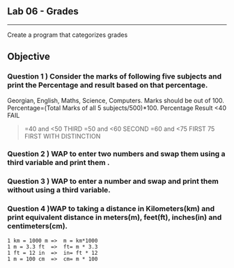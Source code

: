 ## Lab 06 - Grades
___

Create a program that categorizes grades

## Objective

### Question 1 ) Consider the marks of following five subjects  and print the Percentage and result based on that percentage.
Georgian, English, Maths, Science, Computers. Marks should be out of 100.
Percentage=(Total Marks of all 5 subjects/500)*100.
Percentage 		   Result
<40			           FAIL
>=40 and <50           THIRD
>=50 and <60	   SECOND
>=60 and <75	   FIRST
>75			           FIRST WITH DISTINCTION


### Question 2 ) WAP to enter two numbers and swap them using a third variable and print them .


### Question 3 ) WAP to enter a number and swap and print them without using a third variable.


### Question 4  )WAP to taking a distance in Kilometers(km) and print equivalent distance in meters(m), feet(ft), inches(in) and centimeters(cm).
	1 km = 1000 m =>  m = km*1000
	1 m = 3.3 ft  =>  ft= m * 3.3
	1 ft = 12 in  =>  in= ft * 12
	1 m = 100 cm  =>  cm= m * 100


